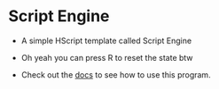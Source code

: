 # Script Engine

* A simple HScript template called Script Engine

* Oh yeah you can press R to reset the state btw

* Check out the [docs](https://github.com/yophlox/Script-Engine/tree/main/docs) to see how to use this program.